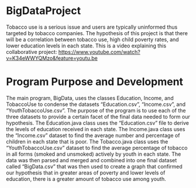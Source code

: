 # BigDataProject
Tobacco use is a serious issue and users are typically uninformed thus targeted by tobacco companies. The hypothesis of this project is that there will be a correlation between tobacco use, high child poverty rates, and lower education levels in each state. This is a video explaining this collaborative project:
https://www.youtube.com/watch?v=K34eWWYQMzo&feature=youtu.be
# Program Purpose and Development
The main program, BigData, uses the classes Education, Income, and TobaccoUse to condense the datasets “Education.csv”, “Income.csv”, and “YouthTobaccoUse.csv”. The purpose of the program is to use each of the three datasets to provide a certain facet of the final data needed to form our hypothesis. The Education.java class uses the “Education.csv” file to derive the levels of education received in each state. The Income.java class uses the “Income.csv” dataset to find the average number and percentage of children in each state that is poor. The Tobacco.java class uses the “YouthTobaccoUse.csv” dataset to find the average percentage of tobacco in all forms (smoked and unsmoked) actively by youth in each state. The data was then parsed and merged and combined into one final dataset called “BigData.csv” that was then used to create a graph that confirmed our hypothesis that in greater areas of poverty and lower levels of education, there is a greater amount of tobacco use among youth.
